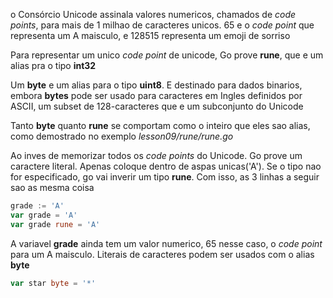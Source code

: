 o Consórcio Unicode assinala valores numericos, chamados de _code points_, para mais de 1 milhao de caracteres unicos. 65 e o _code point_ que representa um A maisculo, e 128515 representa um emoji de sorriso

Para representar um unico _code point_ de unicode, Go prove __rune__, que e um alias pra o tipo __int32__ 

Um __byte__ e um alias para o tipo __uint8__. E destinado para dados binarios, embora __bytes__ pode ser usado para caracteres em Ingles definidos por ASCII, um subset de 128-caracteres que e um subconjunto do Unicode

Tanto __byte__ quanto __rune__ se comportam como o inteiro que eles sao alias, como demostrado no exemplo _lesson09/rune/rune.go_

Ao inves de memorizar todos os _code points_ do Unicode. Go prove um caractere literal. Apenas coloque dentro de aspas unicas('A'). Se o tipo nao for especificado, go vai inverir um tipo __rune__. Com isso, as 3 linhas a seguir sao as mesma coisa

````go
grade := 'A'
var grade = 'A'
var grade rune = 'A'
````

A variavel __grade__ ainda tem um valor numerico, 65 nesse caso, o _code point_ para um A maisculo. Literais de caracteres podem ser usados com o alias __byte__

````go
var star byte = '*'
````

